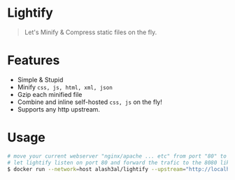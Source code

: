 Lightify
=========
> Let's Minify &amp; Compress static files on the fly.

Features
==========
- Simple &amp; Stupid
- Minify `css, js, html, xml, json`
- Gzip each minified file
- Combine and inline self-hosted `css, js` on the fly!
- Supports any http upstream.

Usage
======
```bash
# move your current webserver "nginx/apache ... etc" from port "80" to i.e "8080"
# let lightify listen on port 80 and forward the trafic to the 8080 like this:
$ docker run --network=host alash3al/lightify --upstream="http://localhost:8080"
```